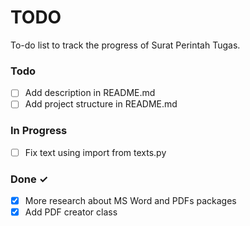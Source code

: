 # TODO

To-do list to track the progress of Surat Perintah Tugas.

### Todo

- [ ] Add description in README.md
- [ ] Add project structure in README.md

### In Progress

- [ ] Fix text using import from texts.py

### Done ✓

- [x] More research about MS Word and PDFs packages
- [x] Add PDF creator class
